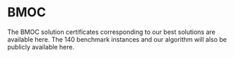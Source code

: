 # BMOC
The BMOC solution certificates corresponding to our best solutions are available here.
The 140 benchmark instances and our algorithm will also be publicly available here.
